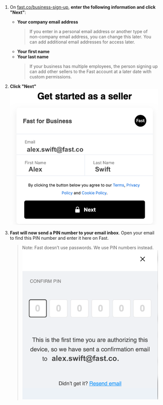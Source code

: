 1.  On [fast.co/business-sign-up](https://www.fast.co/business-sign-up), **enter the following information and click "Next"**:
    - **Your company email address**
      > If you enter in a personal email address or another type of non-company email address, you can change this later.
      > You can add additional email addresses for access later.
    - **Your first name**
    - **Your last name**
      > If your business has multiple employees, the person signing up can add other sellers to the Fast account at a later date with custom permissions.
2.  **Click "Next"**
    ![Get Started As A Seller box](images/get-started-as-a-seller.png)

3.  **Fast will now send a PIN number to your email inbox**. Open your email to find this PIN number and enter it here on Fast.
    > Note: Fast doesn’t use passwords. We use PIN numbers instead.
    > ![Fast Pin Pop Up](images/validate-pin.png)
